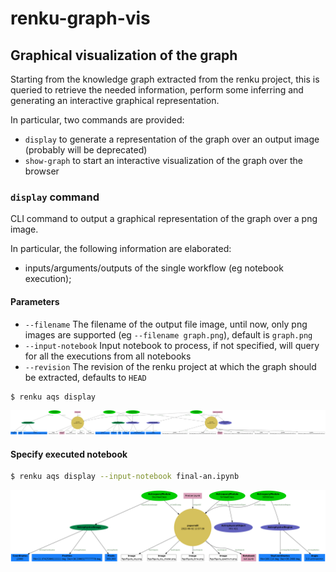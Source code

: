 # renku-graph-vis

## Graphical visualization of the graph
Starting from the knowledge graph extracted from the renku project, this is queried to retrieve the needed information, 
perform some inferring and generating an interactive graphical representation.

In particular, two commands are provided:
* `display` to generate a representation of the graph over an output image (probably will be deprecated)
* `show-graph` to start an interactive visualization of the graph over the browser 

### `display` command

CLI command to output a graphical representation of the graph over a png image.

In particular, the following information are elaborated:
* inputs/arguments/outputs of the single workflow (eg notebook execution);

#### Parameters

* `--filename` The filename of the output file image, until now, only png images are supported (eg `--filename graph.png`), default is `graph.png`
* `--input-notebook` Input notebook to process, if not specified, will query for all the executions from all notebooks  
* `--revision` The revision of the renku project at which the graph should be extracted, defaults to `HEAD`    
```bash
$ renku aqs display
 ```
![](readme_imgs/example_display_graph_complete.png)

#### Specify executed notebook
```bash
$ renku aqs display --input-notebook final-an.ipynb
 ```

![](readme_imgs/example_display_graph_final-an.png)

